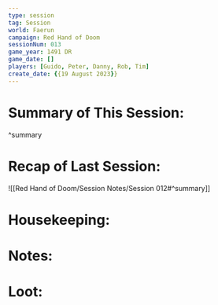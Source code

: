 ```yaml
---
type: session
tag: Session
world: Faerun
campaign: Red Hand of Doom
sessionNum: 013
game_year: 1491 DR
game_date: []
players: [Guido, Peter, Danny, Rob, Tim]
create_date: {{19 August 2023}}
---
```


# Summary of This Session:

^summary

# Recap of Last Session:
![[Red Hand of Doom/Session Notes/Session 012#^summary]]

# Housekeeping:

# Notes:

# Loot:
